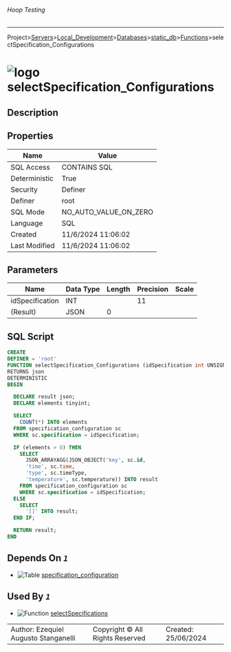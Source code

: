 ###### Hoop Testing
___
Project>[Servers](../../../../Servers.md)>[Local_Development](../../../Local_Development.md)>[Databases](../../Databases.md)>[static_db](../static_db.md)>[Functions](Functions.md)>selectSpecification_Configurations


# ![logo](../../../../../Images/function64.svg) selectSpecification_Configurations

## <a name="#Description"></a>Description
> 
## <a name="#Properties"></a>Properties
|Name|Value|
|---|---|
|SQL Access|CONTAINS SQL|
|Deterministic|True|
|Security|Definer|
|Definer|root|
|SQL Mode|NO_AUTO_VALUE_ON_ZERO|
|Language|SQL|
|Created|11/6/2024 11:06:02|
|Last Modified|11/6/2024 11:06:02|


## <a name="#Parameters"></a>Parameters
|Name|Data Type|Length|Precision|Scale|
|---|---|---|---|---|
|idSpecification|INT||11||
|(Result)|JSON|0|||

## <a name="#SqlScript"></a>SQL Script
```SQL
CREATE
DEFINER = 'root'
FUNCTION selectSpecification_Configurations (idSpecification int UNSIGNED)
RETURNS json
DETERMINISTIC
BEGIN

  DECLARE result json;
  DECLARE elements tinyint;

  SELECT
    COUNT(*) INTO elements
  FROM specification_configuration sc
  WHERE sc.specification = idSpecification;

  IF (elements > 0) THEN
    SELECT
      JSON_ARRAYAGG(JSON_OBJECT('key', sc.id,
      'time', sc.time,
      'type', sc.timeType,
      'temperature', sc.temperature)) INTO result
    FROM specification_configuration sc
    WHERE sc.specification = idSpecification;
  ELSE
    SELECT
      '[]' INTO result;
  END IF;

  RETURN result;
END
```

## <a name="#DependsOn"></a>Depends On _`1`_
- ![Table](../../../../../Images/table.svg) [specification_configuration](../Tables/specification_configuration.md)


## <a name="#UsedBy"></a>Used By _`1`_
- ![Function](../../../../../Images/function.svg) [selectSpecifications](selectSpecifications.md)


||||
|---|---|---|
|Author: Ezequiel Augusto Stanganelli|Copyright © All Rights Reserved|Created: 25/06/2024|